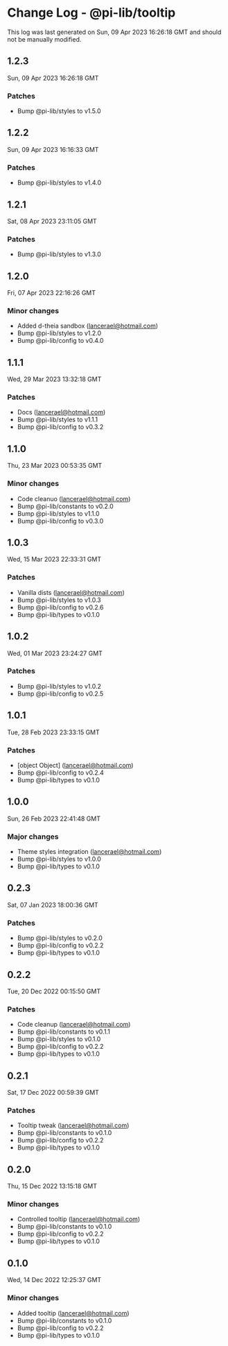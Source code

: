 # Change Log - @pi-lib/tooltip

This log was last generated on Sun, 09 Apr 2023 16:26:18 GMT and should not be manually modified.

<!-- Start content -->

## 1.2.3

Sun, 09 Apr 2023 16:26:18 GMT

### Patches

- Bump @pi-lib/styles to v1.5.0

## 1.2.2

Sun, 09 Apr 2023 16:16:33 GMT

### Patches

- Bump @pi-lib/styles to v1.4.0

## 1.2.1

Sat, 08 Apr 2023 23:11:05 GMT

### Patches

- Bump @pi-lib/styles to v1.3.0

## 1.2.0

Fri, 07 Apr 2023 22:16:26 GMT

### Minor changes

- Added d-theia sandbox (lancerael@hotmail.com)
- Bump @pi-lib/styles to v1.2.0
- Bump @pi-lib/config to v0.4.0

## 1.1.1

Wed, 29 Mar 2023 13:32:18 GMT

### Patches

- Docs (lancerael@hotmail.com)
- Bump @pi-lib/styles to v1.1.1
- Bump @pi-lib/config to v0.3.2

## 1.1.0

Thu, 23 Mar 2023 00:53:35 GMT

### Minor changes

- Code cleanuo (lancerael@hotmail.com)
- Bump @pi-lib/constants to v0.2.0
- Bump @pi-lib/styles to v1.1.0
- Bump @pi-lib/config to v0.3.0

## 1.0.3

Wed, 15 Mar 2023 22:33:31 GMT

### Patches

- Vanilla dists (lancerael@hotmail.com)
- Bump @pi-lib/styles to v1.0.3
- Bump @pi-lib/config to v0.2.6
- Bump @pi-lib/types to v0.1.0

## 1.0.2

Wed, 01 Mar 2023 23:24:27 GMT

### Patches

- Bump @pi-lib/styles to v1.0.2
- Bump @pi-lib/config to v0.2.5

## 1.0.1

Tue, 28 Feb 2023 23:33:15 GMT

### Patches

- [object Object] (lancerael@hotmail.com)
- Bump @pi-lib/config to v0.2.4
- Bump @pi-lib/types to v0.1.0

## 1.0.0

Sun, 26 Feb 2023 22:41:48 GMT

### Major changes

- Theme styles integration (lancerael@hotmail.com)
- Bump @pi-lib/styles to v1.0.0
- Bump @pi-lib/types to v0.1.0

## 0.2.3

Sat, 07 Jan 2023 18:00:36 GMT

### Patches

- Bump @pi-lib/styles to v0.2.0
- Bump @pi-lib/config to v0.2.2
- Bump @pi-lib/types to v0.1.0

## 0.2.2

Tue, 20 Dec 2022 00:15:50 GMT

### Patches

- Code cleanup (lancerael@hotmail.com)
- Bump @pi-lib/constants to v0.1.1
- Bump @pi-lib/styles to v0.1.0
- Bump @pi-lib/config to v0.2.2
- Bump @pi-lib/types to v0.1.0

## 0.2.1

Sat, 17 Dec 2022 00:59:39 GMT

### Patches

- Tooltip tweak (lancerael@hotmail.com)
- Bump @pi-lib/constants to v0.1.0
- Bump @pi-lib/config to v0.2.2
- Bump @pi-lib/types to v0.1.0

## 0.2.0

Thu, 15 Dec 2022 13:15:18 GMT

### Minor changes

- Controlled tooltip (lancerael@hotmail.com)
- Bump @pi-lib/constants to v0.1.0
- Bump @pi-lib/config to v0.2.2
- Bump @pi-lib/types to v0.1.0

## 0.1.0

Wed, 14 Dec 2022 12:25:37 GMT

### Minor changes

- Added tooltip (lancerael@hotmail.com)
- Bump @pi-lib/constants to v0.1.0
- Bump @pi-lib/config to v0.2.2
- Bump @pi-lib/types to v0.1.0
